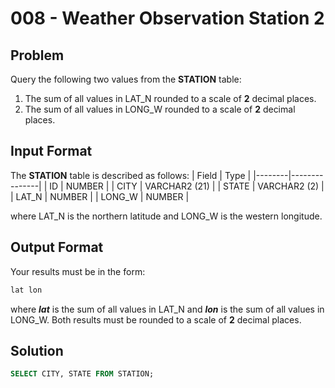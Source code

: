 # 008 - Weather Observation Station 2
## Problem

Query the following two values from the __STATION__ table:
1. The sum of all values in LAT_N rounded to a scale of **2** decimal places.
2. The sum of all values in LONG_W rounded to a scale of **2** decimal places.

## Input Format

The **STATION** table is described as follows:
| Field	 | Type          |
|--------|---------------|
| ID	   | NUMBER        |
| CITY	 | VARCHAR2 (21) |
| STATE	 | VARCHAR2 (2)  |
| LAT_N	 | NUMBER        |
| LONG_W | NUMBER        |

where LAT_N is the northern latitude and LONG_W is the western longitude.

## Output Format
Your results must be in the form:
```sql
lat lon
```
where ***lat*** is the sum of all values in LAT_N and ***lon*** is the sum of all values in LONG_W. Both results must be rounded to a scale of **2**  decimal places.

## Solution
```sql
SELECT CITY, STATE FROM STATION;
```
